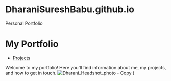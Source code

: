 # DharaniSureshBabu.github.io
Personal Portfolio
# My Portfolio

- [Projects](docs/projects.md)

Welcome to my portfolio! Here you'll find information about me, my projects, and how to get in touch.
![Dharani_Headshot_photo - Copy](https://github.com/DharaniSureshBabu/DharaniSureshBabu.github.io/assets/38798140/6de954cc-e318-430f-bf2c-c8605e5624d5)
)
